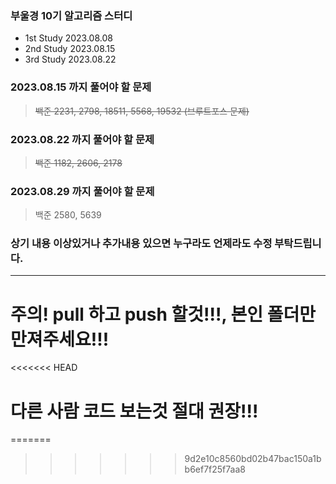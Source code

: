 ### 부울경 10기 알고리즘 스터디
- 1st Study 2023.08.08 
- 2nd Study 2023.08.15
- 3rd Study 2023.08.22
### 2023.08.15 까지 풀어야 할 문제
>  ~~백준 2231, 2798, 18511, 5568, 19532 (브루트포스 문제)~~
### 2023.08.22 까지 풀어야 할 문제
> ~~백준 1182, 2606, 2178~~
### 2023.08.29 까지 풀어야 할 문제
> 백준 2580, 5639
### 상기 내용 이상있거나 추가내용 있으면 누구라도 언제라도 수정 부탁드립니다.
-----------------------------------------------------------------------
# 주의! pull 하고 push 할것!!!, 본인 폴더만 만져주세요!!!
<<<<<<< HEAD
# 다른 사람 코드 보는것 절대 권장!!!
=======
>>>>>>> 9d2e10c8560bd02b47bac150a1bb6ef7f25f7aa8
